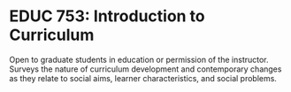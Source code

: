 # EDUC 753: Introduction to Curriculum

Open to graduate students in education or permission of the instructor. Surveys the nature of curriculum development and contemporary changes as they relate to social aims, learner characteristics, and social problems.